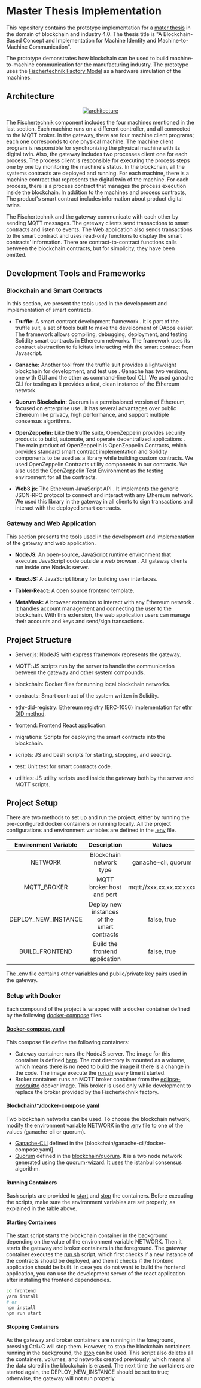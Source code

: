 # Master Thesis Implementation

This repository contains the prototype implementation for a [mater thesis](https://github.com/ghanem-mhd/master-thesis) in the domain of blockchain and industry 4.0. The thesis title is "A Blockchain-Based Concept and Implementation for Machine Identity and Machine-to-Machine Communication".

The prototype demonstrates how blockchain can be used to build machine-to-machine communication for the manufacturing industry. The prototype uses the [Fischertechnik Factory Model](https://github.com/ghanem-mhd/fischertechnik-factory-simulation) as a hardware simulation of the machines.

## Architecture

<p align="center">
  <a href="https://github.com/ghanem-mhd/master-thesis/blob/master/figures/architecture2.png">
    <img src="https://github.com/ghanem-mhd/master-thesis/blob/master/figures/architecture2.png?raw=true" alt="architecture">
  </a>
</p>

The Fischertechnik component includes the four machines mentioned in the last section. Each machine runs on a different controller, and all connected to the MQTT broker. In the gateway, there are four machine client programs; each one corresponds to one physical machine. The machine client program is responsible for synchronizing the physical machine with its digital twin. Also, the gateway includes two processes client one for each process. The process client is responsible for executing the process steps one by one by monitoring the machine's status. In the blockchain, all the systems contracts are deployed and running. For each machine, there is a machine contract that represents the digital twin of the machine. For each process, there is a process contract that manages the process execution inside the blockchain. In addition to the machines and process contracts, The product's smart contract includes information about product digital twins.

The Fischertechnik and the gateway communicate with each other by sending MQTT messages. The gateway clients send transactions to smart contracts and listen to events. The Web application also sends transactions to the smart contract and uses read-only functions to display the smart contracts' information. There are contract-to-contract functions calls between the blockchain contracts, but for simplicity, they have been omitted.

## Development Tools and Frameworks

### Blockchain and Smart Contracts

In this section, we present the tools used in the development and implementation of smart contracts.

- **Truffle:** A smart contract development framework . It is part of the truffle suit, a set of tools built to make the development of DApps easier. The framework allows compiling, debugging, deployment, and testing Solidity smart contracts in Ethereum networks. The framework uses its contract abstraction to felicitate interacting with the smart contract from Javascript.

- **Ganache:** Another tool from the truffle suit provides a lightweight blockchain for development, and test use . Ganache has two versions, one with GUI and the other as command-line tool CLI. We used ganache CLI for testing as it provides a fast, clean instance of the Ethereum network.

- **Quorum Blockchain:** Quorum is a permissioned version of Ethereum, focused on enterprise use . It has several advantages over public Ethereum like privacy, high performance, and support multiple consensus algorithms.

- **OpenZeppelin:** Like the truffle suite, OpenZeppelin provides security products to build, automate, and operate decentralized applications . The main product of OpenZeppelin is OpenZeppelin Contracts, which provides standard smart contract implementation and Solidity components to be used as a library while building custom contracts. We used OpenZeppelin Contracts utility components in our contracts. We also used the OpenZeppelin Test Environment as the testing environment for all the contracts.

- **Web3.js:** The Ethereum JavaScript API . It implements the generic JSON-RPC protocol to connect and interact with any Ethereum network. We used this library in the gateway in all clients to sign transactions and interact with the deployed smart contracts.

### Gateway and Web Application

This section presents the tools used in the development and implementation of the gateway and web application.

- **NodeJS**: An open-source, JavaScript runtime environment that executes JavaScript code outside a web browser . All gateway clients run inside one NodeJs server.

- **ReactJS:** A JavaScript library for building user interfaces.

- **Tabler-React:** A open source frontend template.

- **MetaMask:** A browser extension to interact with any Ethereum network . It handles account management and connecting the user to the blockchain. With this extension, the web application users can manage their accounts and keys and send/sign transactions.

## Project Structure

- Server.js: NodeJS with express framework represents the gateway.

- MQTT: JS scripts run by the server to handle the communication between the gateway and other system compounds.

- blockchain: Docker files for running local blockchain networks.

- contracts: Smart contract of the system written in Solidity.

- ethr-did-registry: Ethereum registry (ERC-1056) implementation for [ethr DID method](https://github.com/uport-project/ethr-did-registry).

- frontend: Frontend React application.

- migrations: Scripts for deploying the smart contracts into the blockchain.

- scripts: JS and bash scripts for starting, stopping, and seeding.

- test: Unit test for smart contracts code.

- utilities: JS utility scripts used inside the gateway both by the server and MQTT scripts.

## Project Setup

There are two methods to set up and run the project, either by running the pre-configured docker containers or running locally. All the project configurations and environment variables are defined in the [.env](./.env) file.

| Environment Variable |                 Description                 |          Values          |
| :------------------: | :-----------------------------------------: | :----------------------: |
|       NETWORK        |           Blockchain network type           |   ganache-cli, quorum    |
|     MQTT_BROKER      |          MQTT broker host and port          | mqtt://xxx.xx.xx.xx:xxxx |
| DEPLOY_NEW_INSTANCE  | Deploy new instances of the smart contracts |       false, true        |
|    BUILD_FRONTEND    |       Build the frontend application        |       false, true        |

The .env file contains other variables and public/private key pairs used in the gateway.

### Setup with Docker

Each compound of the project is wrapped with a docker container defined by the following [docker-compose](https://docs.docker.com/compose/) files.

#### [Docker-compose.yaml](./docker-compose.yaml)

This compose file define the following containers:

- Gateway container: runs the NodeJS server. The image for this container is defined [here](./Dockerfile). The root directory is mounted as a volume, which means there is no need to build the image if there is a change in the code. The image execute the [run.sh](./scripts/run.sh) every time it started.
- Broker container: runs an MQTT broker container from the [eclipse-mosquitto](https://hub.docker.com/_/eclipse-mosquitto) docker image. This broker is used only while development to replace the broker provided by the Fischertechnik factory.

#### [Blockchain/\*/docker-compose.yaml](./blockchain/)

Two blockchain networks can be used. To choose the blockchain network, modify the environment variable NETWORK in the [.env](./.env) file to one of the values (ganache-cli or quorum).

- [Ganache-CLI](https://github.com/trufflesuite/ganache-cli) defined in the [blockchain/ganache-cli/docker-compose.yaml].
- [Quorum](https://github.com/ConsenSys/quorum) defined in the [blockchain/quorum](blockchain/quorum). It is a two node network generated using the [quorum-wizard](https://github.com/ConsenSys/quorum-wizard). It uses the istanbul consensus algorithm.

#### Running Containers

Bash scripts are provided to [start](scripts/start.sh) and [stop](scripts/stop.sh) the containers. Before executing the scripts, make sure the environment variables are set properly, as explained in the table above.

#### Starting Containers

The [start](scripts/start.sh) script starts the blockchain container in the background depending on the value of the environment variable NETWORK. Then it starts the gateway and broker containers in the foreground. The gateway container executes the [run.sh](./scripts/run.sh) script, which first checks if a new instance of the contracts should be deployed, and then it checks if the frontend application should be built. In case you do not want to build the frontend application, you can use the development server of the react application after installing the frontend dependencies.

```sh
cd frontend
yarn install
# or
npm install
npm run start
```

#### Stopping Containers

As the gateway and broker containers are running in the foreground, pressing Ctrl+C will stop them. However, to stop the blockchain containers running in the background, the [stop](scripts/stop.sh) can be used. This script also deletes all the containers, volumes, and networks created previously, which means all the data stored in the blockchain is erased. The next time the containers are started again, the DEPLOY_NEW_INSTANCE should be set to true; otherwise, the gateway will not run properly.
